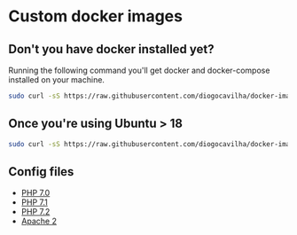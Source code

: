 # Custom docker images

## Don't you have docker installed yet?

Running the following command you'll get docker and docker-compose installed on your machine.

```sh
sudo curl -sS https://raw.githubusercontent.com/diogocavilha/docker-images/master/install.sh | sh
```

## Once you're using Ubuntu > 18
```sh
sudo curl -sS https://raw.githubusercontent.com/diogocavilha/docker-images/master/install-ubuntu.sh | sh
```

## Config files

- [PHP 7.0](https://github.com/diogocavilha/docker-images/tree/master/php/7.0)
- [PHP 7.1](https://github.com/diogocavilha/docker-images/tree/master/php/7.1)
- [PHP 7.2](https://github.com/diogocavilha/docker-images/tree/master/php/7.2)
- [Apache 2](https://github.com/diogocavilha/docker-images/tree/master/apache)
